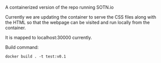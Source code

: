 A containerized version of the repo running SOTN.io

Currently we are updating the container to serve the CSS files along with the HTML so that the webpage can be visited and run locally from the container.

It is mapped to localhost:30000 currently.

Build command:

`docker build . -t test:v0.1`
